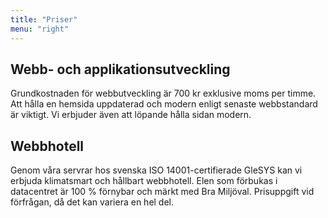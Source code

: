 ```yaml
---
title: "Priser"
menu: "right"
---
```


## Webb- och applikationsutveckling

Grundkostnaden för webbutveckling är 700 kr exklusive moms per timme. Att hålla en hemsida uppdaterad och modern enligt senaste webbstandard är viktigt. Vi erbjuder även att löpande hålla sidan modern.

## Webbhotell

Genom våra servrar hos svenska ISO 14001-certifierade GleSYS kan vi erbjuda klimatsmart och hållbart webbhotell. Elen som förbukas i datacentret är 100 % förnybar och märkt med Bra Miljöval. Prisuppgift vid förfrågan, då det kan variera en hel del.
